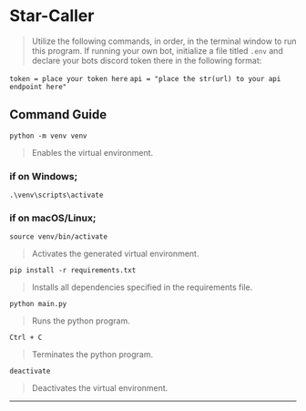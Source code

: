 # Star-Caller

>Utilize the following commands, in order, in the terminal window to run this program. If running your own bot, initialize a file titled `.env` and declare your bots discord token there in the following format:

`token = place your token here`
`api = "place the str(url) to your api endpoint here"`

## Command Guide

`python -m venv venv`

>Enables the virtual environment. 


### if on Windows;

`.\venv\scripts\activate`

### if on macOS/Linux;

`source venv/bin/activate`

>Activates the generated virtual environment.

`pip install -r requirements.txt`

>Installs all dependencies specified in the requirements file.

`python main.py`

>Runs the python program.

`Ctrl + C`

>Terminates the python program.

`deactivate`

>Deactivates the virtual environment.

----